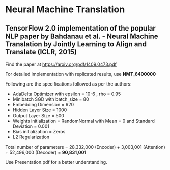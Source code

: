 # Neural Machine Translation

## TensorFlow 2.0 implementation of the popular NLP paper by Bahdanau et al. - Neural Machine Translation by Jointly Learning to Align and Translate (ICLR, 2015) 

Find the paper at https://arxiv.org/pdf/1409.0473.pdf

For detailed implementation with replicated results, use **NMT_6400000** 

Following are the specifications followed as per the authors: 
- AdaDelta Optimizer with epsilon = 10-6 , rho = 0.95 
- Minibatch SGD with batch_size = 80 
- Embedding Dimension = 620 
- Hidden Layer Size = 1000
- Output Layer Size = 500 
- Weights initialization = RandomNormal with Mean = 0 and Standard Deviation = 0.001 
- Bias initialization = Zeros
- L2 Regularization

Total number of parameters = 28,332,000 (Encoder) + 3,003,001 (Attention) + 52,496,000 (Decoder)
                           = **90,831,001**
                           
 Use Presentation.pdf for a better understanding.
